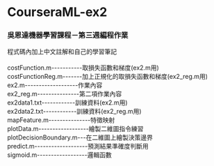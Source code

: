 # CourseraML-ex2
### 吳恩達機器學習課程－第三週編程作業<br>
程式碼內加上中文註解和自己的學習筆記<br>
<br>
costFunction.m-----------取損失函數和梯度(ex2.m用)<br>
costFunctionReg.m-------加上正規化的取損失函數和梯度(ex2_reg.m用)<br>
ex2.m-------------------作業內容<br>
ex2_reg.m---------------第二項作業內容<br>
ex2data1.txt------------訓練資料(ex2.m用)<br>
ex2data2.txt------------訓練資料(ex2_reg.m用)<br>
mapFeature.m---------------特徵映射<br>
plotData.m------------------繪製二維圖指令練習<br>
plotDecisionBoundary.m---在二維圖上繪製決策邊界<br>
predict.m-------------------預測結果準確度判斷用<br>
sigmoid.m------------------邏輯函數<br>
